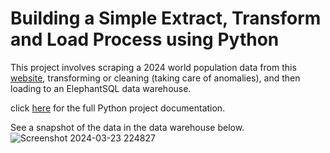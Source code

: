 # Building a Simple Extract, Transform and Load Process using Python
This project involves scraping a 2024 world population data from this [website](https://www.worldometers.info/world-population/population-by-country/), transforming or cleaning (taking care of anomalies), and then loading to an ElephantSQL data warehouse. 

click [here](https://github.com/victorsomadina/ETLwithPython/blob/main/ETL%20Process.ipynb) for the full Python  project documentation.

See a snapshot of the data in the data warehouse below. 
![Screenshot 2024-03-23 224827](https://github.com/chrisaliyuda/World-Population-An-ETL-Project/assets/102206477/c4849ae9-5447-4184-a946-035f10cd9a1c)
